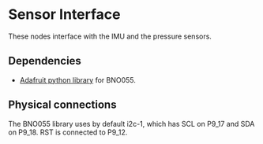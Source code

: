 # Sensor Interface
These nodes interface with the IMU and the pressure sensors.

## Dependencies
* [Adafruit python library](https://github.com/adafruit/Adafruit_Python_BNO055) for BNO055.


## Physical connections
The BNO055 library uses by default i2c-1, which has SCL on P9_17 and SDA on P9_18. RST is connected to P9_12.

